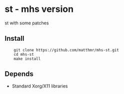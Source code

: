 # st - mhs version

st with some patches

## Install
```shell
	git clone https://github.com/matthmr/mhs-st.git
	cd mhs-st
	make install
```

## Depends
- Standard Xorg/X11 libraries
